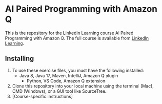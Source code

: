 # AI Paired Programming with Amazon Q
This is the repository for the LinkedIn Learning course AI Paired Programming with Amazon Q. The full course is available from [LinkedIn Learning][lil-course-url].

## Installing
1. To use these exercise files, you must have the following installed:
	- Java 8, Java 17, Maven, IntelliJ, Amazon Q plugin
        - Python, VS Code, Amazon Q extension
2. Clone this repository into your local machine using the terminal (Mac), CMD (Windows), or a GUI tool like SourceTree.
3. [Course-specific instructions]


[0]: # (Replace these placeholder URLs with actual course URLs)

[lil-course-url]: https://www.linkedin.com/learning/
[lil-thumbnail-url]: http://


